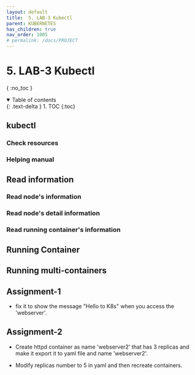 ```yaml
---
layout: default
title:  5. LAB-3 Kubectl
parent: KUBERNETES
has_children: true
nav_order: 1005
# permalink: /docs/PROJECT
---
```


# 5. LAB-3 Kubectl

{ :no_toc }

<details open markdown="block">  
  <summary>
    Table of contents
  </summary>
  {: .text-delta }
1. TOC  
{:toc}
</details>

## kubectl

### Check resources  

### Helping manual  

## Read information  

### Read node's information  

### Read node's detail information  

### Read running container's information  

## Running Container

## Running multi-containers  

## Assignment-1  

* fix it to show the message "Hello to K8s" when you access the 'webserver'.  

## Assignment-2  

* Create httpd container as name 'webserver2' that has 3 replicas and make it export it to yaml file and name 'webserver2'.

* Modify replicas number to 5 in yaml and then recreate containers.  
